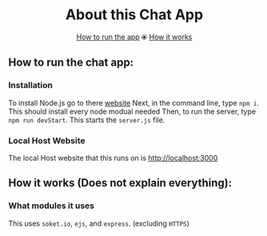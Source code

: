 <h1 align="center">About this Chat App</h1>
<p align="center"><a href="https://github.com/OreoDivision/chat-app-oreo#installation">How to run the app</a> ⦿ <a href="https://github.com/OreoDivision/chat-app-oreo#how-it-works-does-not-explain-everything">How it works</a></p>

## How to run the chat app:

### Installation
To install Node.js go to there [website](https://nodejs.org/en/)
Next, in the command line, type `npm i`. This should install every node modual needed
Then, to run the server, type `npm run devStart`. This starts the `server.js` file.

### Local Host Website
The local Host website that this runs on is [http://localhost:3000](http://localhost:3000)

## How it works (Does not explain everything):

### What modules it uses
This uses `soket.io`, `ejs`, and `express`. (excluding `HTTPS`)